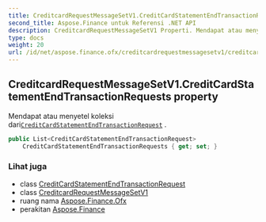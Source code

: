 ```yaml
---
title: CreditcardRequestMessageSetV1.CreditCardStatementEndTransactionRequests
second_title: Aspose.Finance untuk Referensi .NET API
description: CreditcardRequestMessageSetV1 Properti. Mendapat atau menyetel koleksi dariCreditCardStatementEndTransactionRequest .
type: docs
weight: 20
url: /id/net/aspose.finance.ofx/creditcardrequestmessagesetv1/creditcardstatementendtransactionrequests/
---
```

## CreditcardRequestMessageSetV1.CreditCardStatementEndTransactionRequests property

Mendapat atau menyetel koleksi dari[`CreditCardStatementEndTransactionRequest`](../../../aspose.finance.ofx.creditcard/creditcardstatementendtransactionrequest/) .

```csharp
public List<CreditCardStatementEndTransactionRequest> 
    CreditCardStatementEndTransactionRequests { get; set; }
```

### Lihat juga

* class [CreditCardStatementEndTransactionRequest](../../../aspose.finance.ofx.creditcard/creditcardstatementendtransactionrequest/)
* class [CreditcardRequestMessageSetV1](../)
* ruang nama [Aspose.Finance.Ofx](../../creditcardrequestmessagesetv1/)
* perakitan [Aspose.Finance](../../../)


